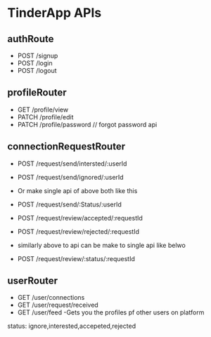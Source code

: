 # TinderApp APIs
## authRoute
- POST /signup
- POST /login
- POST /logout

## profileRouter
- GET /profile/view
- PATCH /profile/edit
- PATCH /profile/password // forgot password api

## connectionRequestRouter
- POST /request/send/intersted/:userId
- POST /request/send/ignored/:userId
 
- Or make  single api of above both like this 
- POST /request/send/:Status/:userId

- POST /request/review/accepted/:requestId
- POST /request/review/rejected/:requestId

- similarly above to api can be  make to single api like belwo
- POST /request/review/:status/:requestId

## userRouter
- GET /user/connections
- GET /user/request/received
- GET /user/feed -Gets you the profiles pf other users on platform


status: ignore,interested,accepeted,rejected




